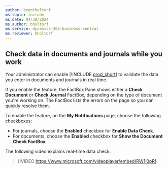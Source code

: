 ```yaml
---
author: brentholtorf
ms.topic: include
ms.date: 04/30/2024
ms.author: bholtorf
ms.service: dynamics-365-business-central
ms.reviewer: bholtorf
---
```

## Check data in documents and journals while you work

Your administrator can enable [!INCLUDE [prod_short](prod_short.md)] to validate the data you enter in documents and journals in real time.

If you enable the feature, the FactBox Pane shows either a **Check Document** or **Check Journal** FactBox, depending on the type of document you're working on. The FactBox lists the errors on the page so you can quickly resolve them.

To enable the feature, on the **My Notifications** page, choose the following checkboxes:

* For journals, choose the **Enabled** checkbox for **Enable Data Check**.
* For documents, choose the **Enabled** checkbox for **Show the Document Check FactBox**.

The following video explains real-time data check.

> [!VIDEO https://www.microsoft.com/videoplayer/embed/RW1l0pR]